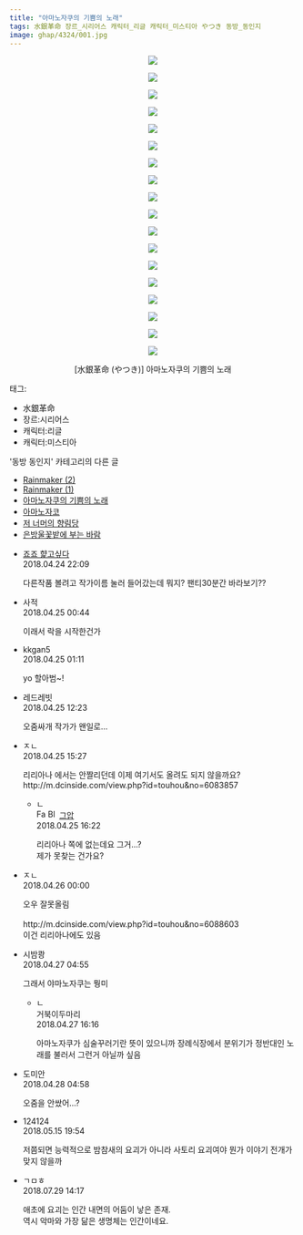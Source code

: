 ```yaml
---
title: "아마노자쿠의 기쁨의 노래"
tags: 水銀革命 장르_시리어스 캐릭터_리글 캐릭터_미스티아 やつき 동방_동인지
image: ghap/4324/001.jpg
---
```

<div class="article">
<p style="text-align: center; clear: none; float: none;"><img src="{{ site.nasurl }}/ghap/4324/001.jpg"/></p>
<p style="text-align: center; clear: none; float: none;"><img src="{{ site.nasurl }}/ghap/4324/002.jpg"/></p>
<p style="text-align: center; clear: none; float: none;"><img src="{{ site.nasurl }}/ghap/4324/003.jpg"/></p>
<p style="text-align: center; clear: none; float: none;"><img src="{{ site.nasurl }}/ghap/4324/004.jpg"/></p>
<p style="text-align: center; clear: none; float: none;"><img src="{{ site.nasurl }}/ghap/4324/005.jpg"/></p>
<p style="text-align: center; clear: none; float: none;"><img src="{{ site.nasurl }}/ghap/4324/006.jpg"/></p>
<p style="text-align: center; clear: none; float: none;"><img src="{{ site.nasurl }}/ghap/4324/007.jpg"/></p>
<p style="text-align: center; clear: none; float: none;"><img src="{{ site.nasurl }}/ghap/4324/008.jpg"/></p>
<p style="text-align: center; clear: none; float: none;"><img src="{{ site.nasurl }}/ghap/4324/009.jpg"/></p>
<p style="text-align: center; clear: none; float: none;"><img src="{{ site.nasurl }}/ghap/4324/010.jpg"/></p>
<p style="text-align: center; clear: none; float: none;"><img src="{{ site.nasurl }}/ghap/4324/011.jpg"/></p>
<p style="text-align: center; clear: none; float: none;"><img src="{{ site.nasurl }}/ghap/4324/012.jpg"/></p>
<p style="text-align: center; clear: none; float: none;"><img src="{{ site.nasurl }}/ghap/4324/013.jpg"/></p>
<p style="text-align: center; clear: none; float: none;"><img src="{{ site.nasurl }}/ghap/4324/014.jpg"/></p>
<p style="text-align: center; clear: none; float: none;"><img src="{{ site.nasurl }}/ghap/4324/015.jpg"/></p>
<p style="text-align: center; clear: none; float: none;"><img src="{{ site.nasurl }}/ghap/4324/016.jpg"/></p>
<p style="text-align: center; clear: none; float: none;"><img src="{{ site.nasurl }}/ghap/4324/017.jpg"/></p>
<p style="text-align: center; clear: none; float: none;"><img src="{{ site.nasurl }}/ghap/4324/018.jpg"/></p>
<p style="text-align: center; clear: none; float: none;">[水銀革命 (やつき)] 아마노자쿠의 기쁨의 노래</p>
</div><div class="tagTrail">
<p>태그: </p>
<ul>
<li>水銀革命</li>
<li>장르:시리어스</li>
<li>캐릭터:리글</li>
<li>캐릭터:미스티아</li>
</ul>
</div><div class="another">
<p>'동방 동인지' 카테고리의 다른 글</p>
<ul>
<li><a href="/2018-04-30-ghap_4343">Rainmaker (2)</a></li>
<li><a href="/2018-04-29-ghap_4342">Rainmaker (1)</a></li>
<li><a href="/2018-04-24-ghap_4324">아마노자쿠의 기쁨의 노래</a></li>
<li><a href="/2018-04-20-ghap_4312">아마노자코</a></li>
<li><a href="/2018-04-20-ghap_4311">저 너머의 향림당</a></li>
<li><a href="/2018-04-18-ghap_4303">은방울꽃밭에 부는 바람</a></li>
</ul>
</div><div class="cb_module cb_fluid">
<div class="cb_wrt cb_profile">
<div class="comment">
<ul>
<li class="cb_thumb_off" id="comment15244617">
<div class="cb_comment_area">
<div class="cb_info_area">
<div class="cb_section">
<span class="cb_nick_name"> <a href="http://aaa" onclick="return openLinkInNewWindow(this)">죠죠 햝고싶다</a></span>
</div>
<div class="cb_section">
<span class="cb_date">2018.04.24 22:09 </span>
</div>
</div>
<div class="cb_dsc_comment">
<p class="cb_dsc">
											다른작품 볼려고 작가이름 눌러 들어갔는데 뭐지? 팬티30분간 바라보기??
										</p>
</div>
</div></li>
<li class="cb_thumb_off" id="comment15244699">
<div class="cb_comment_area">
<div class="cb_info_area">
<div class="cb_section">
<span class="cb_nick_name">사적</span>
</div>
<div class="cb_section">
<span class="cb_date">2018.04.25 00:44 </span>
</div>
</div>
<div class="cb_dsc_comment">
<p class="cb_dsc">
											이래서 락을 시작한건가
										</p>
</div>
</div></li>
<li class="cb_thumb_off" id="comment15244710">
<div class="cb_comment_area">
<div class="cb_info_area">
<div class="cb_section">
<span class="cb_nick_name">kkgan5</span>
</div>
<div class="cb_section">
<span class="cb_date">2018.04.25 01:11 </span>
</div>
</div>
<div class="cb_dsc_comment">
<p class="cb_dsc">
											yo 할아범~!
										</p>
</div>
</div></li>
<li class="cb_thumb_off" id="comment15244882">
<div class="cb_comment_area">
<div class="cb_info_area">
<div class="cb_section">
<span class="cb_nick_name">레드레빗</span>
</div>
<div class="cb_section">
<span class="cb_date">2018.04.25 12:23 </span>
</div>
</div>
<div class="cb_dsc_comment">
<p class="cb_dsc">
											오줌싸개 작가가 왠일로...
										</p>
</div>
</div></li>
<li class="cb_thumb_off" id="comment15244945">
<div class="cb_comment_area">
<div class="cb_info_area">
<div class="cb_section">
<span class="cb_nick_name">ㅈㄴ</span>
</div>
<div class="cb_section">
<span class="cb_date">2018.04.25 15:27 </span>
</div>
</div>
<div class="cb_dsc_comment">
<p class="cb_dsc">
											리리아나 에서는 안짤리던데 이제 여기서도 올려도 되지 않을까요?<br/>
http://m.dcinside.com/view.php?id=touhou&amp;no=6083857
										</p>
</div>
<ul>
<li class="cb_thumb_off" id="comment15245004">
<span class="cb_bu_subnode">ㄴ</span>
<div class="cb_comment_area">
<div class="cb_info_area">
<div class="cb_section">
<span class="cb_nick_name"><img alt="Favicon of https://ghaptouhou.tistory.com" height="16" onerror="this.onerror=null;this.parentNode.removeChild(this)" src="https://ghaptouhou.tistory.com/favicon.ico" width="16"/> <img alt="BlogIcon" height="16" onerror="this.parentNode.removeChild(this)" src="https://ghaptouhou.tistory.com/index.gif" width="16"/> <a href="https://ghaptouhou.tistory.com" onclick="return openLinkInNewWindow(this)"> 그압</a><span class="tistoryProfileLayerTrigger" onclick='TistoryProfile.show(event, this, {"title":"\uc800\uae30 \uc774\uac70 \ub098\uc911\uc5d0 \uc218\uc815 \uac00\ub2a5\ud558\ub098\uc694","url":"https:\/\/ghap.tistory.com","nickname":"\uadf8\uc555","items":[]}); return false;'></span></span>
</div>
<div class="cb_section">
<span class="cb_date">2018.04.25 16:22 </span>
</div>
</div>
<div class="cb_dsc_comment">
<p class="cb_dsc">
																리리아나 쪽에 없는데요 그거...?<br/>
제가 못찾는 건가요?
															</p>
</div>
</div>
</li>
</ul>
</div></li>
<li class="cb_thumb_off" id="comment15245213">
<div class="cb_comment_area">
<div class="cb_info_area">
<div class="cb_section">
<span class="cb_nick_name">ㅈㄴ</span>
</div>
<div class="cb_section">
<span class="cb_date">2018.04.26 00:00 </span>
</div>
</div>
<div class="cb_dsc_comment">
<p class="cb_dsc">
											오우 잘못올림<br/>
<br/>
http://m.dcinside.com/view.php?id=touhou&amp;no=6088603<br/>
이건 리리아나에도 있음
										</p>
</div>
</div></li>
<li class="cb_thumb_off" id="comment15245901">
<div class="cb_comment_area">
<div class="cb_info_area">
<div class="cb_section">
<span class="cb_nick_name">시밤쾅</span>
</div>
<div class="cb_section">
<span class="cb_date">2018.04.27 04:55 </span>
</div>
</div>
<div class="cb_dsc_comment">
<p class="cb_dsc">
											그래서 야마노자쿠는 뭥미
										</p>
</div>
<ul>
<li class="cb_thumb_off" id="comment15246135">
<span class="cb_bu_subnode">ㄴ</span>
<div class="cb_comment_area">
<div class="cb_info_area">
<div class="cb_section">
<span class="cb_nick_name">거북이두마리</span>
</div>
<div class="cb_section">
<span class="cb_date">2018.04.27 16:16 </span>
</div>
</div>
<div class="cb_dsc_comment">
<p class="cb_dsc">
																아마노자쿠가 심술꾸러기란 뜻이 있으니까 장례식장에서 분위기가 정반대인 노래를 불러서 그런거 아닐까 싶음
															</p>
</div>
</div>
</li>
</ul>
</div></li>
<li class="cb_thumb_off" id="comment15246427">
<div class="cb_comment_area">
<div class="cb_info_area">
<div class="cb_section">
<span class="cb_nick_name">도미안</span>
</div>
<div class="cb_section">
<span class="cb_date">2018.04.28 04:58 </span>
</div>
</div>
<div class="cb_dsc_comment">
<p class="cb_dsc">
											오줌을 안쌌어...?
										</p>
</div>
</div></li>
<li class="cb_thumb_off" id="comment15256780">
<div class="cb_comment_area">
<div class="cb_info_area">
<div class="cb_section">
<span class="cb_nick_name">124124</span>
</div>
<div class="cb_section">
<span class="cb_date">2018.05.15 19:54 </span>
</div>
</div>
<div class="cb_dsc_comment">
<p class="cb_dsc">
											저쯤되면 능력적으로 밤참새의 요괴가 아니라 사토리 요괴여야 뭔가 이야기 전개가 맞지 않을까 
										</p>
</div>
</div></li>
<li class="cb_thumb_off" id="comment15296263">
<div class="cb_comment_area">
<div class="cb_info_area">
<div class="cb_section">
<span class="cb_nick_name">ㄱㅁㅎ</span>
</div>
<div class="cb_section">
<span class="cb_date">2018.07.29 14:17 </span>
</div>
</div>
<div class="cb_dsc_comment">
<p class="cb_dsc">
											애초에 요괴는 인간 내면의 어둠이 낳은 존재.<br/>
역시 악마와 가장 닮은 생명체는 인간이네요.
										</p>
</div>
</div></li>
</ul>
</div>
</div><!-- commentList close -->
</div>